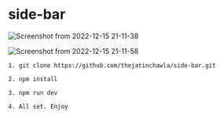 # side-bar

![Screenshot from 2022-12-15 21-11-38](https://user-images.githubusercontent.com/106448198/207904093-bbd58612-930b-414f-b122-2e9ae9bbac9d.png)

![Screenshot from 2022-12-15 21-11-58](https://user-images.githubusercontent.com/106448198/207904012-964c58c3-db61-4fce-bf06-4ee5c5e3a028.png)

```
1. git clone https://github.com/thejatinchawla/side-bar.git
```
```
2. npm install
```
```
3. npm run dev
```
```
4. All set. Enjoy
```
